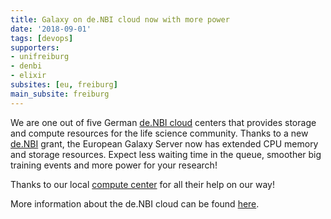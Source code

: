 ```yaml
---
title: Galaxy on de.NBI cloud now with more power
date: '2018-09-01'
tags: [devops]
supporters:
- unifreiburg
- denbi
- elixir
subsites: [eu, freiburg]
main_subsite: freiburg
---
```


We are one out of five German [de.NBI cloud](https://www.denbi.de/cloud) centers that provides storage and compute resources for the life science community. Thanks to a new [de.NBI](https://www.denbi.de) grant, the European Galaxy Server now has extended CPU memory and storage resources. Expect less waiting time in the queue, smoother big training events and more power for your research!

Thanks to our local [compute center](http://www.hpc.uni-freiburg.de/) for all their help on our way!

More information about the de.NBI cloud can be found [here](https://www.denbi.de/cloud).

